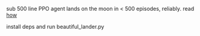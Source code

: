 sub 500 line PPO agent lands on the moon in < 500 episodes, reliably. read [how](https://utkarshgill.github.io/blog/lander.html)

install deps and run beautiful_lander.py
